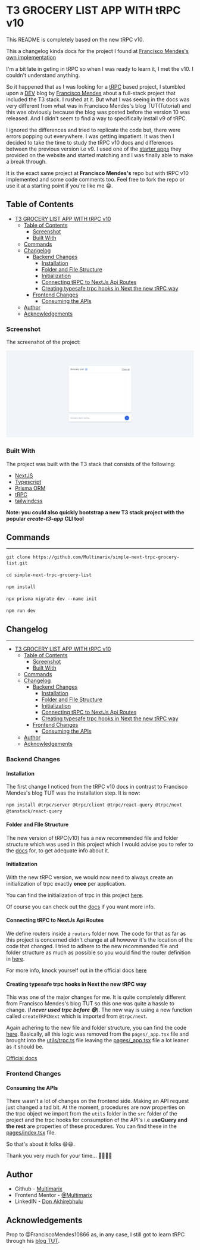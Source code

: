 # T3 GROCERY LIST APP WITH tRPC v10

This README is completely based on the new tRPC v10.

This a changelog kinda docs for the project I found at [Francisco Mendes's own implementation](https://github.com/FranciscoMendes10866/next-tailwind-trpc-prisma)

I'm a bit late in geting in tRPC so when I was ready to learn it, I met the v10. I couldn't understand anything.

So it happened that as I was looking for a [tRPC](https://trpc.io/docs) based project, I stumbled upon a [DEV](https://dev.to/) blog by [Francisco Mendes](https://dev.to/franciscomendes10866/build-a-full-stack-app-with-nextjs-tailwind-trpc-and-prisma-orm-4ail) about a full-stack project that included the T3 stack. I rushed at it. But what I was seeing in the docs was very different from what was in Francisco Mendes's blog TUT(Tutorial) and this was obviously because the blog was posted before the version 10 was released. And I didn't seem to find a way to specifically install v9 of tRPC.

I ignored the differences and tried to replicate the code but, there were errors popping out everywhere. I was getting impatient. It was then I decided to take the time to study the tRPC v10 docs and differences between the previous version i.e v9. I used one of the [starter apps](https://github.com/trpc/examples-next-prisma-starter) they provided on the website and started matching and I was finally able to make a break through.

It is the exact same project at **Francisco Mendes's** repo but with tRPC v10 implemented and some code comments too. Feel free to fork the repo or use it at a starting point if you're like me 😁.

## Table of Contents

- [T3 GROCERY LIST APP WITH tRPC v10](#t3-grocery-list-app-with-trpc-v10)
  - [Table of Contents](#table-of-contents)
    - [Screenshot](#screenshot)
    - [Built With](#built-with)
  - [Commands](#commands)
  - [Changelog](#changelog)
    - [Backend Changes](#backend-changes)
      - [Installation](#installation)
      - [Folder and FIle Structure](#folder-and-file-structure)
      - [Initialization](#initialization)
      - [Connecting tRPC to NextJs Api Routes](#connecting-trpc-to-nextjs-api-routes)
      - [Creating typesafe trpc hooks in Next the new tRPC way](#creating-typesafe-trpc-hooks-in-next-the-new-trpc-way)
    - [Frontend Changes](#frontend-changes)
      - [Consuming the APIs](#consuming-the-apis)
  - [Author](#author)
  - [Acknowledgements](#acknowledgements)

### Screenshot

The screenshot of the project:

![](./screenshot.png)

### Built With

The project was built with the T3 stack that consists of the following:

- [NextJS](https://nextjs.org/)
- [Typescript](https://www.typescriptlang.org/)
- [Prisma ORM](https://www.prisma.io/docs)
- [tRPC](https://trpc.io/docs)
- [tailwindcss](https://tailwindcss.com/docs/)

**Note: you could also quickly bootstrap a new T3 stack project with the popular _create-t3-app_ CLI tool**

## Commands

---

```
git clone https://github.com/Multimarix/simple-next-trpc-grocery-list.git

cd simple-next-trpc-grocery-list

npm install

npx prisma migrate dev --name init

npm run dev
```

## Changelog

---

- [T3 GROCERY LIST APP WITH tRPC v10](#t3-grocery-list-app-with-trpc-v10)
  - [Table of Contents](#table-of-contents)
    - [Screenshot](#screenshot)
    - [Built With](#built-with)
  - [Commands](#commands)
  - [Changelog](#changelog)
    - [Backend Changes](#backend-changes)
      - [Installation](#installation)
      - [Folder and FIle Structure](#folder-and-file-structure)
      - [Initialization](#initialization)
      - [Connecting tRPC to NextJs Api Routes](#connecting-trpc-to-nextjs-api-routes)
      - [Creating typesafe trpc hooks in Next the new tRPC way](#creating-typesafe-trpc-hooks-in-next-the-new-trpc-way)
    - [Frontend Changes](#frontend-changes)
      - [Consuming the APIs](#consuming-the-apis)
  - [Author](#author)
  - [Acknowledgements](#acknowledgements)

### Backend Changes

#### Installation

The first change I noticed from the tRPC v10 docs in contrast to Francisco Mendes's blog TUT was the installation step. It is now:

`npm install @trpc/server @trpc/client @trpc/react-query @trpc/next @tanstack/react-query`

#### Folder and FIle Structure

The new version of tRPC(v10) has a new recommended file and folder structure which was used in this project which I would advise you to refer to the [docs](https://trpc.io/docs/nextjs#recommended-file-structure) for, to get adequate info about it.

#### Initialization

With the new tRPC version, we would now need to always create an initialization of trpc exactly **once** per application.

You can find the initialization of trpc in this project [here](/src/server/trpc.ts).

Of course you can check out the [docs](https://trpc.io/docs/router#initialize-trpc) if you want more info.

#### Connecting tRPC to NextJs Api Routes

We define routers inside a `routers` folder now. The code for that as far as this project is concerned didn't change at all however it's the location of the code that changed. I tried to adhere to the new recommended file and folder structure as much as possible so you would find the router definition in [here](/src/server/trpc.ts).

For more info, knock yourself out in the official docs [here](https://trpc.io/docs/nextjs#3-create-a-trpc-router)

#### Creating typesafe trpc hooks in Next the new tRPC way

This was one of the major changes for me. It is quite completely different from Francisco Mendes's blog TUT so this one was quite a hassle to change. (**_I never used trpc before 😅_**). The new way is using a new function called `createTRPCNext` which is imported from `@trpc/next`.

Again adhering to the new file and folder structure, you can find the code [here](/src/utils/trpc.ts). Basically, all this logic was removed from the `pages/_app.tsx` file and brought into the [utils/trpc.ts](/src/utils/trpc.ts) file leaving the [pages/\_app.tsx](/src/pages/_app.tsx) file a lot leaner as it should be.

[Official docs](https://trpc.io/docs/nextjs#4-create-trpc-hooks)

### Frontend Changes

#### Consuming the APIs

There wasn't a lot of changes on the frontend side. Making an API request just changed a tad bit. At the moment, procedures are now properties on the trpc object we import from the `utils` folder in the `src` folder of the project and the trpc hooks for consumption of the API's i.e **useQuery and the rest** are properties of these procedures. You can find these in the [pages/index.tsx](/src/pages/index.tsx) file.

So that's about it folks 😄😄.

Thank you very much for your time... 🤞🏾🤞🏾

## Author

- Github - [Multimarix](https://github.com/Multimarix)
- Frontend Mentor - [@Multimarix](https://www.frontendmentor.io/profile/Multimarix)
- LinkedIN - [Don Akhirebhulu](https://www.linkedin.com/in/don-akhirebhulu-675082242/)

## Acknowledgements

Prop to @FranciscoMendes10866 as, in any case, I still got to learn tRPC through his [blog TUT](https://dev.to/franciscomendes10866/build-a-full-stack-app-with-nextjs-tailwind-trpc-and-prisma-orm-4ail).
